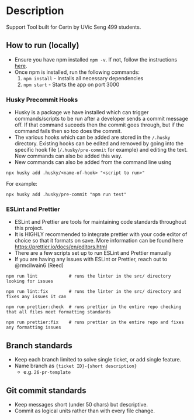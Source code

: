 # Description

Support Tool built for Certn by UVic Seng 499 students.

## How to run (locally)

-   Ensure you have npm installed `npm -v`. If not, follow the instructions [here](https://docs.npmjs.com/downloading-and-installing-node-js-and-npm).
-   Once npm is installed, run the following commands:
    1. `npm install` - Installs all necessary dependencies
    2. `npm start` - Starts the app on port 3000

### Husky Precommit Hooks

-   Husky is a package we have installed which can trigger commands/scripts to be run after a developer sends a commit message off. If that command suceeds then the commit goes through, but if the command fails then so too does the commit.
-   The various hooks which can be added are stored in the `/.husky` directory. Existing hooks can be edited and removed by going into the specific hook file (`/.husky/pre-commit` for example) and editing the text. New commands can also be added this way.
-   New commands can also be added from the command line using

```
npx husky add .husky/<name-of-hook> "<script to run>"
```

For example:

```
npx husky add .husky/pre-commit "npm run test"
```

### ESLint and Prettier

-   ESLint and Prettier are tools for maintaining code standards throughout this project.
-   It is HIGHLY recommended to integrate prettier with your code editor of choice so that it formats on save. More information can be found here https://prettier.io/docs/en/editors.html
-   There are a few scripts set up to run ESLint and Prettier manually
-   If you are having any issues with ESLint or Prettier, reach out to @rmcilwain6 (Reed)

```
npm run lint            # runs the linter in the src/ directory looking for issues

npm run lint:fix        # runs the linter in the src/ directory and fixes any issues it can

npm run prettier:check  # runs prettier in the entire repo checking that all files meet formatting standards

npm run prettier:fix    # runs prettier in the entire repo and fixes any formatting issues
```

## Branch standards

-   Keep each branch limited to solve single ticket, or add single feature.
-   Name branch as `{ticket ID}-{short description}`
    -   e.g. `26-pr-template`

## Git commit standards

-   Keep messages short (under 50 chars) but descriptive.
-   Commit as logical units rather than with every file change.
